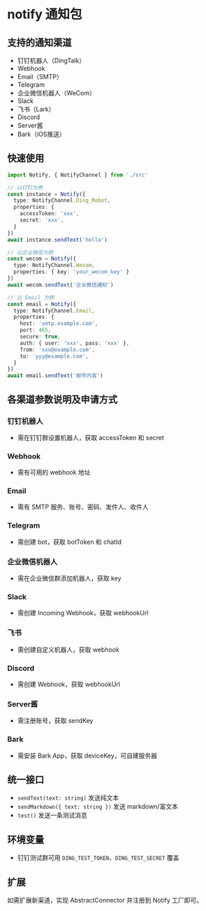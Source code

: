 # notify 通知包

## 支持的通知渠道

- 钉钉机器人（DingTalk）
- Webhook
- Email（SMTP）
- Telegram
- 企业微信机器人（WeCom）
- Slack
- 飞书（Lark）
- Discord
- Server酱
- Bark（iOS推送）

## 快速使用

```ts
import Notify, { NotifyChannel } from './src'

// 以钉钉为例
const instance = Notify({
  type: NotifyChannel.Ding_Robot,
  properties: {
    accessToken: 'xxx',
    secret: 'xxx',
  }
})
await instance.sendText('hello')

// 以企业微信为例
const wecom = Notify({
  type: NotifyChannel.Wecom,
  properties: { key: 'your_wecom_key' }
})
await wecom.sendText('企业微信通知')

// 以 Email 为例
const email = Notify({
  type: NotifyChannel.Email,
  properties: {
    host: 'smtp.example.com',
    port: 465,
    secure: true,
    auth: { user: 'xxx', pass: 'xxx' },
    from: 'xxx@example.com',
    to: 'yyy@example.com',
  }
})
await email.sendText('邮件内容')
```

## 各渠道参数说明及申请方式

### 钉钉机器人

- 需在钉钉群设置机器人，获取 accessToken 和 secret

### Webhook

- 需有可用的 webhook 地址

### Email

- 需有 SMTP 服务、账号、密码、发件人、收件人

### Telegram

- 需创建 bot，获取 botToken 和 chatId

### 企业微信机器人

- 需在企业微信群添加机器人，获取 key

### Slack

- 需创建 Incoming Webhook，获取 webhookUrl

### 飞书

- 需创建自定义机器人，获取 webhook

### Discord

- 需创建 Webhook，获取 webhookUrl

### Server酱

- 需注册账号，获取 sendKey

### Bark

- 需安装 Bark App，获取 deviceKey，可自建服务器

## 统一接口

- `sendText(text: string)` 发送纯文本
- `sendMarkdown({ text: string })` 发送 markdown/富文本
- `test()` 发送一条测试消息

## 环境变量

- 钉钉测试群可用 `DING_TEST_TOKEN`、`DING_TEST_SECRET` 覆盖

## 扩展

如需扩展新渠道，实现 AbstractConnector 并注册到 Notify 工厂即可。
